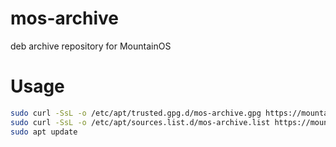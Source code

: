 # mos-archive
deb archive repository for MountainOS

# Usage

```bash
sudo curl -SsL -o /etc/apt/trusted.gpg.d/mos-archive.gpg https://mountain-os.github.io/ppa/ubuntu/KEY.gpg
sudo curl -SsL -o /etc/apt/sources.list.d/mos-archive.list https://mountain-os.github.io/ppa/ubuntu/mos-archive.list
sudo apt update
```
